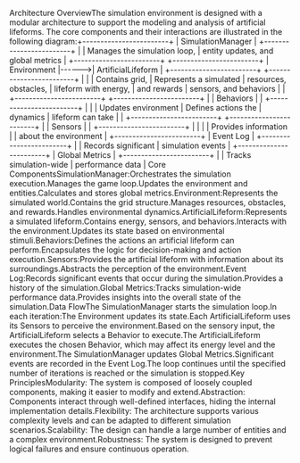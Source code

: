 Architecture OverviewThe simulation environment is designed with a modular architecture to support the modeling and analysis of artificial lifeforms. The core components and their interactions are illustrated in the following diagram:+------------------------+
|  SimulationManager     |
+------------------------+
        |
        | Manages the simulation loop,
        | entity updates, and global metrics
        |
+------------------------+       +------------------------+
|     Environment        |------>|  ArtificialLifeform    |
+------------------------+       +------------------------+
        |                        |
        | Contains grid,          |  Represents a simulated
        | resources, obstacles,   |  lifeform with energy,
        | and rewards             |  sensors, and behaviors
        |                        |
+------------------------+       +------------------------+
        |                        |     Behaviors          |
        |                        +------------------------+
        |                        |
        | Updates environment     |  Defines actions the
        | dynamics                |  lifeform can take
        |                        |
+------------------------+       +------------------------+
        |                        |     Sensors            |
        |                        +------------------------+
        |                        |
        |                        |  Provides information
        |                        |  about the environment
        |
+------------------------+
|     Event Log          |
+------------------------+
        |
        | Records significant
        | simulation events
        |
+------------------------+
|    Global Metrics       |
+------------------------+
        |
        | Tracks simulation-wide
        | performance data
        |
Core ComponentsSimulationManager:Orchestrates the simulation execution.Manages the game loop.Updates the environment and entities.Calculates and stores global metrics.Environment:Represents the simulated world.Contains the grid structure.Manages resources, obstacles, and rewards.Handles environmental dynamics.ArtificialLifeform:Represents a simulated lifeform.Contains energy, sensors, and behaviors.Interacts with the environment.Updates its state based on environmental stimuli.Behaviors:Defines the actions an artificial lifeform can perform.Encapsulates the logic for decision-making and action execution.Sensors:Provides the artificial lifeform with information about its surroundings.Abstracts the perception of the environment.Event Log:Records significant events that occur during the simulation.Provides a history of the simulation.Global Metrics:Tracks simulation-wide performance data.Provides insights into the overall state of the simulation.Data FlowThe SimulationManager starts the simulation loop.In each iteration:The Environment updates its state.Each ArtificialLifeform uses its Sensors to perceive the environment.Based on the sensory input, the ArtificialLifeform selects a Behavior to execute.The ArtificialLifeform executes the chosen Behavior, which may affect its energy level and the environment.The SimulationManager updates Global Metrics.Significant events are recorded in the Event Log.The loop continues until the specified number of iterations is reached or the simulation is stopped.Key PrinciplesModularity: The system is composed of loosely coupled components, making it easier to modify and extend.Abstraction: Components interact through well-defined interfaces, hiding the internal implementation details.Flexibility: The architecture supports various complexity levels and can be adapted to different simulation scenarios.Scalability: The design can handle a large number of entities and a complex environment.Robustness: The system is designed to prevent logical failures and ensure continuous operation.